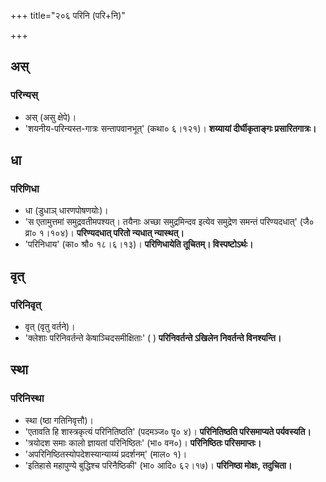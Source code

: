 +++
title="२०६ परिनि (परि+नि)"

+++

## अस्
### परिन्यस्
- अस् (असु क्षेपे)।
- 'शयनीय-परिन्यस्त-गात्रः सन्तापवानभूत्' (कथा० ६।१२१)। **शय्यायां दीर्घीकृताङ्गः प्रसारितगात्रः।**

## धा
### परिणिधा
- धा (डुधाञ् धारणपोषणयोः)।
- 'स एतामुत्तमां समुद्रवतीमपश्यत्। तयैनाः अच्छा समुद्रमिन्दव इत्येव समुद्रेण समन्तं परिण्यदधात्' (जै० व्रा० १।१०४)। **परिण्यदधात् परितो न्यधात् न्यास्थत्।**
- 'परिनिधाय' (का० श्रौ० १८।६।१३)। **परिणिधायेति तूचितम्। विस्पष्टोऽर्थः।**

## वृत्
### परिनिवृत्
- वृत् (वृतु वर्तने)।
- 'क्लेशाः परिनिवर्तन्ते केषाञ्चिदसमीक्षिताः' ( ) **परिनिवर्तन्ते ऽखिलेन निवर्तन्ते विनश्यन्ति।**  

## स्था
### परिनिस्था
- स्था (ष्ठा गतिनिवृत्तौ)।
- 'एतावति हि शास्त्रकृत्यं परिनितिष्ठति' (पदमञ्ज० पृ० ४)। **परिनितिष्ठति परिसमाप्यते पर्यवस्यति।**
- 'त्रयोदश समाः कालो ज्ञायतां परिनिष्ठितः' (भा० वन०)। **परिनिष्ठितः परिसमाप्तः।**
- 'अपरिनिष्ठितस्योपदेशस्यान्याय्यं प्रदर्शनम्' (माल० १)।
- 'इतिहासे महापुण्ये बुद्धिश्च परिनैष्ठिकी' (भा० आदि० ६२।१७)। **परिनिष्ठा मोक्षः, तदुचिता।**

